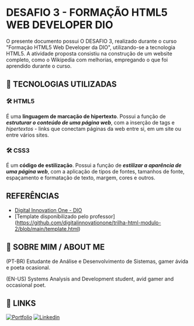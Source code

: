 # DESAFIO 3 - FORMAÇÃO HTML5 WEB DEVELOPER DIO

O presente documento possui O DESAFIO 3, realizado durante o curso "Formação HTML5 Web Developer da DIO", utilizando-se a tecnologia HTML5. A atividade proposta consistiu na construção de um website completo, como o Wikipedia com melhorias, empregando o que foi aprendido durante o curso.  

## 🦾 TECNOLOGIAS UTILIZADAS

### 🛠 HTML5
É uma **linguagem de marcação de hipertexto**. Possui a função de __*estruturar o conteúdo de uma página web*__, com a inserção de tags e _hipertextos_ - links que conectam páginas da web entre si, em um site ou entre vários sites. 

### 🛠 CSS3
É um **código de estilização**. Possui a função de __*estilizar a aparência de uma página web*__, com a aplicação de tipos de fontes, tamanhos de fonte, espaçamento e formatação de texto, margem, cores e outros. 

## REFERÊNCIAS

- [Digital Innovation One - DIO](https://www.dio.me/)
- [Template disponibilizado pelo professor] (https://github.com/digitalinnovationone/trilha-html-modulo-2/blob/main/template.html)

## 🚀 SOBRE MIM / ABOUT ME
(PT-BR)
Estudante de Análise e Desenvolvimento de Sistemas, gamer ávida e poeta ocasional. 

(EN-US)
Systems Analysis and Development student, avid gamer and occasional poet.

## 🔗 LINKS
[![Portfolio](https://img.shields.io/badge/my_portfolio-000?style=for-the-badge&logo=ko-fi&logoColor=white)](https://github.com/cikau)
[![Linkedin](https://img.shields.io/badge/linkedin-0A66C2?style=for-the-badge&logo=linkedin&logoColor=white)](https://www.linkedin.com/in/cintia-uz%C3%AAda-720588244/)

